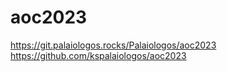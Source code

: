 # aoc2023

https://git.palaiologos.rocks/Palaiologos/aoc2023
https://github.com/kspalaiologos/aoc2023